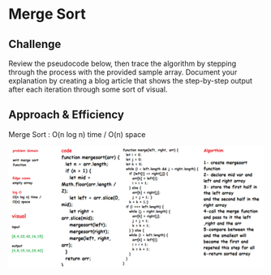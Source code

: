 # Merge Sort

## Challenge

Review the pseudocode below, then trace the algorithm by stepping through the process with the provided sample array. Document your explanation by creating a blog article that shows the step-by-step output after each iteration through some sort of visual.


## Approach & Efficiency

Merge Sort : O(n log n) time / O(n) space


![whitboard](../../images/mergesort1.png)
